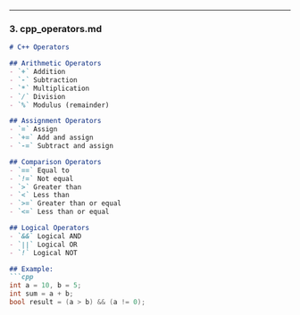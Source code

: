 
---

### **3. cpp_operators.md**
```markdown
# C++ Operators

## Arithmetic Operators
- `+` Addition
- `-` Subtraction
- `*` Multiplication
- `/` Division
- `%` Modulus (remainder)

## Assignment Operators
- `=` Assign
- `+=` Add and assign
- `-=` Subtract and assign

## Comparison Operators
- `==` Equal to
- `!=` Not equal
- `>` Greater than
- `<` Less than
- `>=` Greater than or equal
- `<=` Less than or equal

## Logical Operators
- `&&` Logical AND
- `||` Logical OR
- `!` Logical NOT

## Example:
```cpp
int a = 10, b = 5;
int sum = a + b;
bool result = (a > b) && (a != 0);